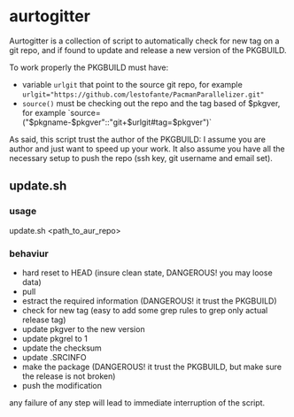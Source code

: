 # aurtogitter

Aurtogitter is a collection of script to automatically check for new tag on a git repo,
and if found to update and release a new version of the PKGBUILD.

To work properly the PKGBUILD must have:
- variable `urlgit` that point to the source git repo, for example `urlgit="https://github.com/lestofante/PacmanParallelizer.git"`
- `source()` must be checking out the repo and the tag based of $pkgver, for example `source=("$pkgname-$pkgver"::"git+$urlgit#tag=$pkgver")`

As said, this script trust the author of the PKGBUILD: I assume you are author and just want to speed up your work.
It also assume you have all the necessary setup to push the repo (ssh key, git username and email set).

## update.sh

### usage
update.sh <path_to_aur_repo>

### behaviur

- hard reset to HEAD (insure clean state, DANGEROUS! you may loose data)
- pull
- estract the required information (DANGEROUS! it trust the PKGBUILD)
- check for new tag (easy to add some grep rules to grep only actual release tag)
- update pkgver to the new version
- update pkgrel to 1
- update the checksum
- update .SRCINFO
- make the package (DANGEROUS! it trust the PKGBUILD, but make sure the release is not broken)
- push the modification

any failure of any step will lead to immediate interruption of the script.
